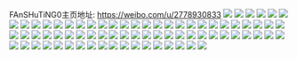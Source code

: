 FAnSHuTiNG0主页地址: https://weibo.com/u/2778930833 
![](https://wx4.sinaimg.cn/mw2000/a5a31e91ly1h90ct05x8gj222o340u0y.jpg) 
![](https://wx4.sinaimg.cn/mw2000/a5a31e91ly1h90ct2snjwj222o340npe.jpg) 
![](https://wx4.sinaimg.cn/mw2000/a5a31e91ly1h90ct4k7ldj222o340hdu.jpg) 
![](https://wx4.sinaimg.cn/mw2000/a5a31e91ly1h90ct6pulcj222o340qv6.jpg) 
![](https://wx4.sinaimg.cn/mw2000/a5a31e91ly1h90ct88i8nj222o340npe.jpg) 
![](https://wx4.sinaimg.cn/mw2000/a5a31e91ly1h90ct9yg25j221q340x6q.jpg) 
![](https://wx4.sinaimg.cn/mw2000/a5a31e91ly1h90ctbmrkkj222o35k1kz.jpg) 
![](https://wx4.sinaimg.cn/mw2000/a5a31e91ly1h90ctdvgc6j222o3404qr.jpg) 
![](https://wx4.sinaimg.cn/mw2000/a5a31e91ly1h90csyk77gj222o3407wi.jpg) 
![](https://wx4.sinaimg.cn/mw2000/a5a31e91gy1h8jkwsafk2j22c03407wi.jpg) 
![](https://wx4.sinaimg.cn/mw2000/a5a31e91gy1h84nzkepvqj21o0280qv5.jpg) 
![](https://wx4.sinaimg.cn/mw2000/a5a31e91gy1h7x9pcsc1pj20u014iqd8.jpg) 
![](https://wx4.sinaimg.cn/mw2000/a5a31e91gy1h6zjzsxpgoj20lc0sgk6r.jpg) 
![](https://wx4.sinaimg.cn/mw2000/a5a31e91gy1h6zjztmup3j20lc0sgtib.jpg) 
![](https://wx4.sinaimg.cn/mw2000/a5a31e91gy1h6zjzrv5u9j21ia29fnpd.jpg) 
![](https://wx4.sinaimg.cn/mw2000/a5a31e91gy1h6zk09zyyjj22c02c01ky.jpg) 
![](https://wx4.sinaimg.cn/mw2000/a5a31e91ly1h1xlq18jvqj21o024bqv5.jpg) 
![](https://wx4.sinaimg.cn/mw2000/a5a31e91ly1gvwhg6p5hqj21ma25se81.jpg) 
![](https://wx4.sinaimg.cn/mw2000/a5a31e91ly1gvwhgbcdilj20u0140k1k.jpg) 
![](https://wx4.sinaimg.cn/mw2000/a5a31e91ly1gvwhg58l8uj22c035ub2d.jpg) 
![](https://wx4.sinaimg.cn/mw2000/a5a31e91ly1gvwhg7bs7pj20u0140jzl.jpg) 
![](https://wx4.sinaimg.cn/mw2000/a5a31e91ly1gvwhgdj672j22c0340u0z.jpg) 
![](https://wx4.sinaimg.cn/mw2000/a5a31e91ly1gvwhgaj2xvj22c0340u0z.jpg) 
![](https://wx4.sinaimg.cn/mw2000/003246R3ly1gtwy5y5yv8j61o0280b2902.jpg) 
![](https://wx4.sinaimg.cn/mw2000/a5a31e91gy1gt729hzaopj23402dukjm.jpg) 
![](https://wx4.sinaimg.cn/mw2000/a5a31e91gy1gt729fwswvj23402c01l0.jpg) 
![](https://wx4.sinaimg.cn/mw2000/a5a31e91ly1grgw81fxhmj21o0280hdt.jpg) 
![](https://wx4.sinaimg.cn/mw2000/a5a31e91ly1grgw7z5zvlj22c02c07f7.jpg) 
![](https://wx4.sinaimg.cn/mw2000/a5a31e91gy1gqyodzemi6j21o0281qv5.jpg) 
![](https://wx4.sinaimg.cn/mw2000/a5a31e91gy1gqyodxrvzqj22c02c01kx.jpg) 
![](https://wx4.sinaimg.cn/mw2000/003246R3gy1gqyoefw3flj61x02ogb2a02.jpg) 
![](https://wx4.sinaimg.cn/mw2000/a5a31e91gy1gqyofnrf5kj22c0340npe.jpg) 
![](https://wx4.sinaimg.cn/mw2000/a5a31e91gy1gqyofp2ycpj21o0280b29.jpg) 
![](https://wx4.sinaimg.cn/mw2000/a5a31e91gy1gqyog40ykoj22c0340npe.jpg) 
![](https://wx4.sinaimg.cn/mw2000/a5a31e91gy1gqyoh1lsnaj22c02c01kx.jpg) 
![](https://wx4.sinaimg.cn/mw2000/a5a31e91gy1gqyoh4qm05j22c02c04qp.jpg) 
![](https://wx4.sinaimg.cn/mw2000/a5a31e91gy1gqyoh7pgeqj22c02c04qp.jpg) 
![](https://wx4.sinaimg.cn/mw2000/a5a31e91ly1gn52lw7g76j21o02807wj.jpg) 
![](https://wx4.sinaimg.cn/mw2000/a5a31e91ly1gh81vmbxryj21o02807wj.jpg) 
![](https://wx4.sinaimg.cn/mw2000/a5a31e91ly1gh81w1hbtaj21o0280hdu.jpg) 
![](https://wx4.sinaimg.cn/mw2000/a5a31e91ly1gh81woej3zj22c0340qv7.jpg) 
![](https://wx4.sinaimg.cn/mw2000/a5a31e91ly1gh81wpgsazj20u00u0tbo.jpg) 
![](https://wx4.sinaimg.cn/mw2000/a5a31e91gy1gdskmdyhgmj223i2ti1kz.jpg) 
![](https://wx4.sinaimg.cn/mw2000/a5a31e91gy1gdskmgeoh9j21xy2m6hdu.jpg) 
![](https://wx4.sinaimg.cn/mw2000/a5a31e91ly1ga882l4564j22c02c0e82.jpg) 
![](https://wx4.sinaimg.cn/mw2000/a5a31e91ly1ga882onf23j21o02807wj.jpg) 
![](https://wx4.sinaimg.cn/mw2000/a5a31e91ly1ga882gtrhhj22c02c0hdv.jpg) 
![](https://wx4.sinaimg.cn/mw2000/a5a31e91ly1ga882sg68gj22c02c0x6q.jpg) 
![](https://wx4.sinaimg.cn/mw2000/a5a31e91ly1ga882vac2zj22c02c01ky.jpg) 
![](https://wx4.sinaimg.cn/mw2000/a5a31e91ly1ga882yddu4j22c02c0npe.jpg) 
![](https://wx4.sinaimg.cn/mw2000/a5a31e91ly1g8vm3h56pfj20u00uyqau.jpg) 
![](https://wx4.sinaimg.cn/mw2000/a5a31e91ly1g8tjt7zlacj22801o07wh.jpg) 
![](https://wx4.sinaimg.cn/mw2000/a5a31e91ly1g8tjt8u32bj22c02c0qv6.jpg) 
![](https://wx4.sinaimg.cn/mw2000/a5a31e91ly1g82v5db907j22c03404qr.jpg) 
![](https://wx4.sinaimg.cn/mw2000/a5a31e91ly1g82v5ee5fnj228l2vsnpe.jpg) 
![](https://wx4.sinaimg.cn/mw2000/a5a31e91ly1g82v5f1latj21o0280hdt.jpg) 
![](https://wx4.sinaimg.cn/mw2000/a5a31e91ly1g82v5btishj22a834s4qr.jpg) 
![](https://wx4.sinaimg.cn/mw2000/a5a31e91ly1g7sfw6ys22j21o02801ky.jpg) 
![](https://wx4.sinaimg.cn/mw2000/a5a31e91ly1g7ekrqn3lvj22c02c01kz.jpg) 
![](https://wx4.sinaimg.cn/mw2000/a5a31e91ly1g7ekrrryycj22c02c04qr.jpg) 
![](https://wx4.sinaimg.cn/mw2000/a5a31e91ly1fyr4o4hbsuj20u00u011x.jpg) 
![](https://wx4.sinaimg.cn/mw2000/a5a31e91ly1fyr4o2q7fkj20u01407bc.jpg) 
![](https://wx4.sinaimg.cn/mw2000/a5a31e91ly1fyr4o4ul79j20u00vbjuu.jpg) 
![](https://wx4.sinaimg.cn/mw2000/a5a31e91ly1fyr4o5a7dkj20u00u045a.jpg) 
![](https://wx4.sinaimg.cn/mw2000/a5a31e91ly1fylmmdlm47j21w02io4qu.jpg) 
![](https://wx4.sinaimg.cn/mw2000/a5a31e91gy1fwlyd45semj21ur2iohe0.jpg) 
![](https://wx4.sinaimg.cn/mw2000/a5a31e91gy1fwlycy0kmtj22c02c0e83.jpg) 
![](https://wx4.sinaimg.cn/mw2000/a5a31e91gy1frej0qrf15j20u0140kgn.jpg) 
![](https://wx4.sinaimg.cn/mw2000/a5a31e91gy1frej0u7sn6j20u00u047w.jpg) 
![](https://wx4.sinaimg.cn/mw2000/a5a31e91gy1frej18edlbj22ds1sg7wh.jpg) 
![](https://wx4.sinaimg.cn/mw2000/a5a31e91gy1frej1mjdplj20ku112qmo.jpg) 
![](https://wx4.sinaimg.cn/mw2000/a5a31e91gy1frej1up2vpj20i60jm447.jpg) 
![](https://wx4.sinaimg.cn/mw2000/a5a31e91gy1frej1xw4u0j20u00u0wm6.jpg) 
![](https://wx4.sinaimg.cn/mw2000/a5a31e91gy1fqfr0m5ptyj21w02ioqv7.jpg) 
